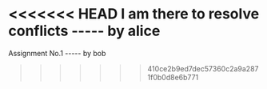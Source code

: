 <<<<<<< HEAD
I am there to resolve conflicts ----- by alice
=======
Assignment No.1 ----- by bob
>>>>>>> 410ce2b9ed7dec57360c2a9a2871f0b0d8e6b771

